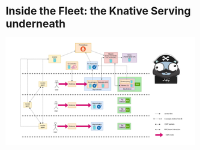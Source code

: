 # Inside the Fleet: the Knative Serving underneath

![ikukantai](/assets/images/ikukantai/arch.jpg)
